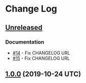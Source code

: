# Change Log

## [Unreleased]

### Documentation

* [#14] - Fix CHANGELOG URL
* [#15] - Fix CHANGELOG URL

[Unreleased]: https://github.com/sounisi5011/metalsmith-dart-sass/compare/v1.0.0...master
[#14]: https://github.com/sounisi5011/metalsmith-dart-sass/pull/14
[#15]: https://github.com/sounisi5011/metalsmith-dart-sass/pull/15

## [1.0.0] (2019-10-24 UTC)

[1.0.0]: https://github.com/sounisi5011/metalsmith-dart-sass/compare/b95fedb51e93768bd0149ca41c19c7d96d492d81...v1.0.0
